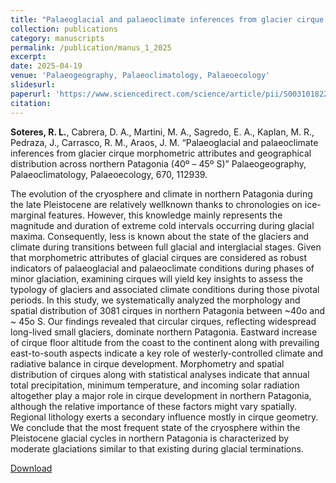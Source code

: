 ```yaml
---
title: "Palaeoglacial and palaeoclimate inferences from glacier cirque morphometric attributes and geographical distribution across northern Patagonia (40º – 45º S)"
collection: publications
category: manuscripts
permalink: /publication/manus_1_2025
excerpt:
date: 2025-04-19
venue: 'Palaeogeography, Palaeoclimatology, Palaeoecology'
slidesurl: 
paperurl: 'https://www.sciencedirect.com/science/article/pii/S003101822500224X'
citation: 
---
```


**Soteres, R. L.**, Cabrera, D. A., Martini, M. A., Sagredo, E. A., Kaplan, M. R., Pedraza, J., Carrasco, R. M., Araos, J. M. “Palaeoglacial and palaeoclimate inferences from glacier cirque morphometric attributes and geographical distribution across northern Patagonia (40º – 45º S)” Palaeogeography, Palaeoclimatology, Palaeoecology, 670, 112939. 

The evolution of the cryosphere and climate in northern Patagonia during the late Pleistocene are relatively wellknown
thanks to chronologies on ice-marginal features. However, this knowledge mainly represents the
magnitude and duration of extreme cold intervals occurring during glacial maxima. Consequently, less is known
about the state of the glaciers and climate during transitions between full glacial and interglacial stages. Given
that morphometric attributes of glacial cirques are considered as robust indicators of palaeoglacial and palaeoclimate
conditions during phases of minor glaciation, examining cirques will yield key insights to assess the
typology of glaciers and associated climate conditions during those pivotal periods. In this study, we systematically
analyzed the morphology and spatial distribution of 3081 cirques in northern Patagonia between ~40o
and ~ 45o S. Our findings revealed that circular cirques, reflecting widespread long-lived small glaciers,
dominate northern Patagonia. Eastward increase of cirque floor altitude from the coast to the continent along
with prevailing east-to-south aspects indicate a key role of westerly-controlled climate and radiative balance in
cirque development. Morphometry and spatial distribution of cirques along with statistical analyses indicate that
annual total precipitation, minimum temperature, and incoming solar radiation altogether play a major role in
cirque development in northern Patagonia, although the relative importance of these factors might vary spatially.
Regional lithology exerts a secondary influence mostly in cirque geometry. We conclude that the most frequent
state of the cryosphere within the Pleistocene glacial cycles in northern Patagonia is characterized by moderate
glaciations similar to that existing during glacial terminations.

[Download](https://www.sciencedirect.com/science/article/pii/S003101822500224X)
